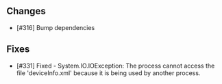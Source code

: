 ## Changes

- [#316] Bump dependencies

## Fixes

- [#331] Fixed - System.IO.IOException: The process cannot access the file 'deviceInfo.xml' because it is being used by another process. 